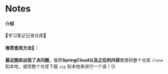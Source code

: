 # Notes

#### 介绍
🍔学习笔记记录仓库🍿

#### 推荐食用方法🧂：
**最近图床出现了点问题**，推荐**SpringCloud以及之后的内容**使用将整个仓库 `clone` 到本地，或将整个仓库下载 `zip` 到本地来进行一个读！😗

